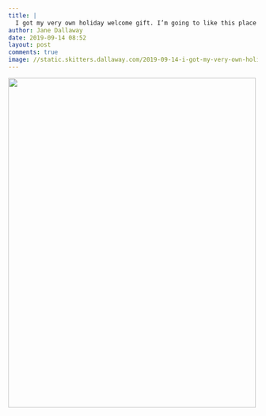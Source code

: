```yaml
---
title: |
  I got my very own holiday welcome gift. I’m going to like this place!
author: Jane Dallaway
date: 2019-09-14 08:52
layout: post
comments: true
image: //static.skitters.dallaway.com/2019-09-14-i-got-my-very-own-holiday-welcome-gift--i-m-going-to-like-this-place-thumb-1-IMG-9803.JPG
---
```


<div>
        <a href="//static.skitters.dallaway.com/2019-09-14-i-got-my-very-own-holiday-welcome-gift--i-m-going-to-like-this-place-fullsize-1-IMG-9803.JPG">
          <img src="//static.skitters.dallaway.com/2019-09-14-i-got-my-very-own-holiday-welcome-gift--i-m-going-to-like-this-place-thumb-1-IMG-9803.JPG" width="500" height="667"/>
        </a>
      </div>


  
      